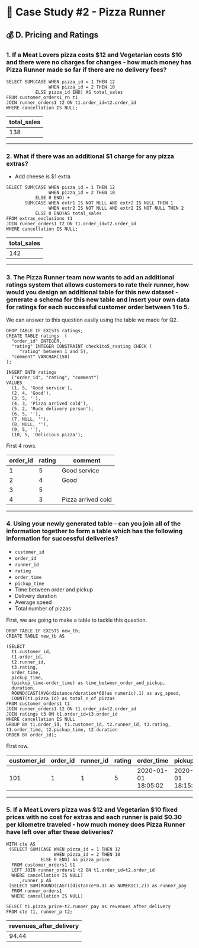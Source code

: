 # 🍕 Case Study #2 - Pizza Runner
## 💰 D. Pricing and Ratings
### 1. If a Meat Lovers pizza costs $12 and Vegetarian costs $10 and there were no charges for changes - how much money has Pizza Runner made so far if there are no delivery fees?

```TSQL
SELECT SUM(CASE WHEN pizza_id = 1 THEN 12
                WHEN pizza_id = 2 THEN 10
           ELSE pizza_id END) AS total_sales
FROM customer_orders1_rn t1
JOIN runner_orders1 t2 ON t1.order_id=t2.order_id
WHERE cancellation IS NULL;
```

| total_sales | 
|----------|
| 138        | 

---

### 2. What if there was an additional $1 charge for any pizza extras?

* Add cheese is $1 extra

```TSQL
SELECT SUM(CASE WHEN pizza_id = 1 THEN 12
                WHEN pizza_id = 2 THEN 10
           ELSE 0 END) +
       SUM(CASE WHEN extr1 IS NOT NULL AND extr2 IS NULL THEN 1
                WHEN extr2 IS NOT NULL AND extr2 IS NOT NULL THEN 2
           ELSE 0 END)AS total_sales
FROM extras_exclusions t1
JOIN runner_orders1 t2 ON t1.order_id=t2.order_id
WHERE cancellation IS NULL;
```

| total_sales | 
|----------|
| 142        | 

---

### 3. The Pizza Runner team now wants to add an additional ratings system that allows customers to rate their runner, how would you design an additional table for this new dataset - generate a schema for this new table and insert your own data for ratings for each successful customer order between 1 to 5.

We can answer to this question easily using the table we made for Q2.

```TSQL
DROP TABLE IF EXISTS ratings;
CREATE TABLE ratings  (
  "order_id" INTEGER,
  "rating" INTEGER CONSTRAINT check1to5_raating CHECK (
     "rating" between 1 and 5),
  "comment" VARCHAR(150)
);

INSERT INTO ratings 
  ("order_id", "rating", "comment")
VALUES
  (1, 5, 'Good service'),
  (2, 4, 'Good'),
  (3, 5, ''),
  (4, 3, 'Pizza arrived cold'),
  (5, 2, 'Rude delivery person'),
  (6, 5, ''),
  (7, NULL, ''),
  (8, NULL, ''),
  (9, 5, ''),
  (10, 5, 'Delicious pizza');
```

First 4 rows.

| order_id | rating | comment            |
|----------|--------|--------------------|
| 1        | 5      | Good service       |
| 2        | 4      | Good               |
| 3        | 5      |                    |
| 4        | 3      | Pizza arrived cold |

---

### 4. Using your newly generated table - can you join all of the information together to form a table which has the following information for successful deliveries?
* `customer_id`
* `order_id`
* `runner_id`
* `rating`
* `order_time`
* `pickup_time`
* Time between order and pickup
* Delivery duration
* Average speed
* Total number of pizzas

First, we are going to make a table to tackle this question. 

```TSQL
DROP TABLE IF EXISTS new_tb;
CREATE TABLE new_tb AS

(SELECT 
  t1.customer_id,
  t1.order_id,
  t2.runner_id,
  t3.rating,
  order_time,
  pickup_time,
  (pickup_time-order_time) as time_between_order_and_pickup,
  duration,
  ROUND(CAST(AVG(distance/duration*60)as numeric),1) as avg_speed,
  COUNT(t1.pizza_id) as total_n_of_pizzas
FROM customer_orders1 t1
JOIN runner_orders1 t2 ON t1.order_id=t2.order_id
JOIN ratings t3 ON t1.order_id=t3.order_id
WHERE cancellation IS NULL
GROUP BY t1.order_id, t1.customer_id, t2.runner_id, t3.rating, t1.order_time, t2.pickup_time, t2.duration
ORDER BY order_id);
```

First row.

| customer_id | order_id | runner_id | rating | order_time          | pickup_time         | time_between_order_and_pickup | duration | avg_speed | total_n_of_pizzas |
|-------------|----------|-----------|--------|---------------------|---------------------|-------------------------------|----------|-----------|-------------------|
| 101         | 1        | 1         | 5      | 2020-01-01 18:05:02 | 2020-01-01 18:15:34 | 00:10:32                      | 32       | 37.5      | 1                 |

---

### 5. If a Meat Lovers pizza was $12 and Vegetarian $10 fixed prices with no cost for extras and each runner is paid $0.30 per kilometre traveled - how much money does Pizza Runner have left over after these deliveries?

```TSQL
WITH cte AS 
 (SELECT SUM(CASE WHEN pizza_id = 1 THEN 12
                  WHEN pizza_id = 2 THEN 10
             ELSE 0 END) as pizza_price
  FROM customer_orders1 t1 
  LEFT JOIN runner_orders1 t2 ON t1.order_id=t2.order_id
  WHERE cancellation IS NULL)
     ,runner_p AS
 (SELECT SUM(ROUND(CAST((distance*0.3) AS NUMERIC),2)) as runner_pay
  FROM runner_orders1
  WHERE cancellation IS NULL)

SELECT t1.pizza_price-t2.runner_pay as revenues_after_delivery
FROM cte t1, runner_p t2;
```

| revenues_after_delivery | 
|----------|
| 94.44        | 
